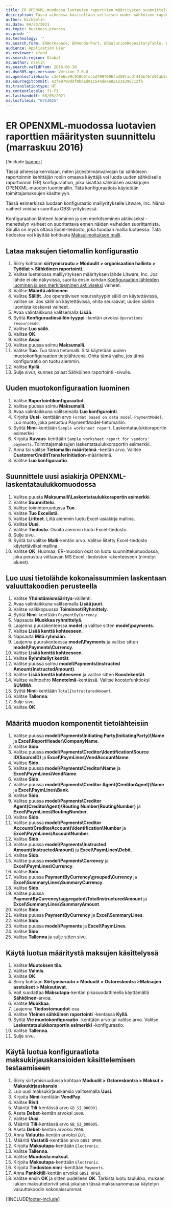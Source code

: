 ```yaml
---
title: ER OPENXML-muodossa luotavien raporttien määritysten suunnittelu (marraskuu 2016)
description: Tässä aiheessa käsitellään sellaisen uuden sähköisen raportoinnin määrityksen luontia, joka sisältää OPENXML-muotoisen sähköisten asiakirjojen luontimallin.
author: NickSelin
ms.date: 04/23/2021
ms.topic: business-process
ms.prod: ''
ms.technology: ''
ms.search.form: ERWorkspace, ERVendorPart, ERSolutionRepositoryTable, ERSolutionRepositoryCreateDropDialog, ERSolutionImport,  ERSolutionTable, ERSolutionCreateDropDialog, EROperationDesigner, ERDataSourceAddDropDialog, ERModelGroupByFunctionEditor, VendPaymMode, LedgerJournalTable, LedgerJournalTransVendPaym
audience: Application User
ms.reviewer: kfend
ms.search.region: Global
ms.author: nselin
ms.search.validFrom: 2016-06-30
ms.dyn365.ops.version: Version 7.0.0
ms.openlocfilehash: c3dfe6ce9c918b5fccbd7097096fa359facdf41bbf6fd0fab6c61153171484cd
ms.sourcegitcommit: 42fe9790ddf0bdad911544deaa82123a396712fb
ms.translationtype: HT
ms.contentlocale: fi-FI
ms.lasthandoff: 08/05/2021
ms.locfileid: "6753025"
---
```

# <a name="er-design-a-configuration-for-generating-reports-in-openxml-format-november-2016"></a>ER OPENXML-muodossa luotavien raporttien määritysten suunnittelu (marraskuu 2016)

[!include [banner](../../includes/banner.md)]

Tässä aiheessa kerrotaan, miten järjestelmänvalvojan tai sähköisen raportoinnin kehittäjän roolin omaava käyttäjä voi luoda uuden sähköiselle raportoinnin (ER) konfiguraation, joka sisältää sähköisen asiakirjojen OPENXML-muodon luontimallin. Tätä konfiguraatiota käytetään toimittajamaksujen käsittelyyn.

Tässä esimerkissä luodaan konfiguraatio malliyritykselle Litware, Inc. Nämä vaiheet voidaan suorittaa GBSI-yrityksessä.

Konfiguraation lähteen luominen ja sen merkitseminen aktiiviseksi -menettelyn vaiheet on suoritettava ennen näiden vaiheiden suorittamista. Sinulla on myös oltava Excel-tiedosto, joka tuodaan mallia luotaessa. Tätä tiedostoa voi käyttää kohdasta [Maksuilmoituksen malli](https://download.microsoft.com/download/3/f/0/3f0658b2-042c-43cf-a776-0f4c7f7cfe4e/SampleVendPaymWsReport.xlsx).


## <a name="upload-the-payments-data-model-configuration"></a>Lataa maksujen tietomallin konfiguraatio
1. Siirry kohtaan **siirtymisruutu > Moduulit > organisaation hallinto > Työtilat > Sähköinen raportointi**.
2. Valitse luettelossa malliyrityksen määrityksen lähde Litware, Inc. Jos lähde ei ole näkyvissä, suorita ensin kohdan [Konfiguraation lähteiden luominen ja sen merkitseminen aktiiviseksi](er-configuration-provider-mark-it-active-2016-11.md) vaiheet.
3. Valitse **Määritä aktiivinen**.
4. Valitse **Säilöt**. Jos operatiivisen resurssityypin säilö on käytettävissä, valitse se. Jos säilö on käytettävissä, ohita seuraavat, uuden säilön luomista koskevat vaiheet.  
5. Avaa valintaikkuna valitsemalla **Lisää**.
6. Syötä **Konfiguraatiosäilön tyyppi** -kentän arvoksi `Operations resourcesdd`.
7. Valitse **Luo säilö**.
8. Valitse **OK**.
9. Valitse **Avaa**.
10. Valitse puussa solmu **Maksumalli**.
11. Valitse **Tuo**. Tuo tämä tietomalli. Sitä käytetään uuden muotokonfiguraation tietolähteenä. Ohita tämä vaihe, jos tämä konfiguraatio on tuotu aiemmin.  
12. Valitse **Kyllä**.
13. Sulje sivut, kunnes palaat Sähköinen raportointi -sivulle.

## <a name="create-a-new-format-configuration"></a>Uuden muotokonfiguraation luominen
1. Valitse **Raportointikonfiguraatiot**.
2. Valitse puussa solmu **Maksumalli**.
3. Avaa valintaikkuna valitsemalla **Luo konfigurointi**.
4. Kirjoita **Uusi**- kenttään arvo `Format based on data model PaymentModel`. Luo muoto, joka perustuu PaymentModel-tietomalliin.
5. Syötä **Nimi**-kenttään `Sample worksheet report`. Laskentataulukkoraportin esimerkki  
6. Kirjoita **Kuvaus**-kenttään `Sample worksheet report for vendors' payments`. Toimittajamaksujen laskentataulukkoraportin esimerkki.  
7. Anna tai valitse **Tietomallin määritelmä** -kentän arvo. Valitse **CustomerCreditTransferInitiation**-määritelmä.  
8. Valitse **Luo konfiguraatio**.

## <a name="design-a-new-document-in-openxml-worksheet-format"></a>Suunnittele uusi asiakirja OPENXML-laskentataulukkomuodossa
1. Valitse puusta **Maksumalli\Laskentataulukkoraportin esimerkki**.
2. Valitse **Suunnittelu**.
3. Valitse toimintoruudussa **Tuo**.
4. Valitse **Tuo Excelistä**.
5. Valitse **Liitteet**. Liitä aiemmin luotu Excel-asiakirja mallina.  
6. Valitse **Uusi**.
7. Valitse **Tiedosto**. Osoita aiemmin luotu Excel-tiedosto.  
8. Sulje sivu.
9. Syötä tai valitse **Malli**-kentän arvo. Valitse liitetty Excel-tiedosto käytettäväksi mallina.  
10. Valitse **OK**. Huomaa, ER-muodon osat on luotu suunnittelumuodossa, joka perustuu viittaavan MS Excel -tiedoston rakenteeseen (nimetyt alueet).  

## <a name="create-a-new-data-source-to-calculate-totals-by-currency-codes"></a>Luo uusi tietolähde kokonaissummien laskentaan valuuttakoodien perusteella
1. Valitse **Yhdistämismääritys**-välilehti.
2. Avaa valintaikkuna valitsemalla **Lisää juuri**.
3. Valitse valikkopuussa **Toiminnot\Ryhmittely**.
4. Syötä **Nimi**-kenttään `PaymentByCurrency`.
5. Napsauta **Muokkaa ryhmittelyä**.
6. Laajenna puurakenteessa **model** ja valitse sitten **model\payments**.
7. Valitse **Lisää kenttä kohteeseen**.
8. Napsauta **Mitä ryhmään**.
9. Laajenna puurakenteessa **model\Payments** ja valitse sitten **model\Payments\Currency**.
10. Valitse **Lisää kenttä kohteeseen**.
11. Valitse **Ryhmitellyt kentät**.
12. Valitse puussa solmu **model\Payments\Instructed Amount(InstructedAmount)**.
13. Valitse **Lisää kenttä kohteeseen** ja valitse sitten **Koostekentät**.
14. Valitse vaihtoehto **Menetelmä**-kentässä. Valitse koostefunktioksi **SUMMA**.  
15. Syötä **Nimi**-kenttään `TotalInstructuredAmount`.
16. Valitse **Tallenna**.
17. Sulje sivu.
18. Valitse **OK**.

## <a name="map-format-components-to-data-sources"></a>Määritä muodon komponentit tietolähteisiin
1. Valitse puussa **model\Payments\Initiating Party(InitiatingParty)\Name** ja **Excel\ReportHeader\CompanyName**.
2. Valitse **Sido**.
3. Valitse puussa **model\Payments\Creditor\Identification\Source ID(SourceID)** ja **Excel\PaymLines\VendAccountName**.
4. Valitse **Sido**.
5. Valitse puussa **model\Payments\Creditor\Name** ja **Excel\PaymLines\VendName**.
6. Valitse **Sido**.
7. Valitse puussa **model\Payments\Creditor Agent(CreditorAgent)\Name** ja **Excel\PaymLines\Bank**.
8. Valitse **Sido**.
9. Valitse puussa **model\Payments\Creditor Agent(CreditorAgent)\Routing Number(RoutingNumber)** ja **Excel\PaymLines\RoutingNumber**.
10. Valitse **Sido**.
11. Valitse puussa **model\Payments\Creditor Account(CreditorAccount)\Identification\Number** ja **Excel\PaymLines\AccountNumber**.
12. Valitse **Sido**.
13. Valitse puussa **model\Payments\Instructed Amount(InstructedAmount)** ja **Excel\PaymLines\Debit**.
14. Valitse **Sido**.
15. Valitse puussa **model\Payments\Currency** ja **Excel\PaymLines\Currency**.
16. Valitse **Sido**.
17. Valitse puussa **PaymentByCurrency\grouped\Currency** ja **Excel\SummaryLines\SummaryCurrency**.
18. Valitse **Sido**.
19. Valitse puussa **PaymentByCurrency\aggregated\TotalInstructuredAmount** ja **Excel\SummaryLines\SummaryAmount**.
20. Valitse **Sido**.
21. Valitse puussa **PaymentByCurrency** ja **Excel\SummaryLines**.
22. Valitse **Sido**.
23. Valitse puussa **model\Payments** ja **Excel\PaymLines**.
24. Valitse **Sido**.
25. Valitse **Tallenna** ja sulje sitten sivu.

## <a name="use-the-created-configuration-for-payments-processing"></a>Käytä luotua määritystä maksujen käsittelyssä
1. Valitse **Muutoksen tila**.
2. Valitse **Valmis**.
3. Valitse **OK**.
4. Siirry kohtaan **Siirtymisruutu > Moduulit > Ostoreskontra >Maksujen asetukset > Maksutavat**.
5. Voit suodattaa **Maksutapa**-kentän pikasuodattimella käyttämällä **Sähköinen**-arvoa.
6. Valitse **Muokkaa**.
7. Laajenna **Tiedostomuodot**-osa.
8. Valitse **Yleinen sähköinen raportointi** -kentässä **Kyllä**.
9. Syötä **Vie muotokonfiguraatio** -kenttään arvo tai valitse arvo. Valitse **Laskentataulukkoraportin esimerkki** -konfiguraatio.  
10. Valitse **Tallenna**.
11. Sulje sivu.

## <a name="use-the-created-configuration-for-testing-of-payment-journals-processing"></a>Käytä luotua konfiguraatiota maksukirjauskansioiden käsittelemisen testaamiseen
1. Siirry siirtymisruudussa kohtaan **Moduulit > Ostoreskontra > Maksut > Maksukirjauskansio**.
2. Luo uusi maksukirjauskansio valitsemalla **Uusi**.
3. Kirjoita **Nimi**-kenttään **VendPay**.
4. Valitse **Rivit**.
5. Määritä **Tili**-kentässä arvo `GB_SI_000001`.
6. Aseta **Debet**-kentän arvoksi `1000`.
7. Valitse **Uusi**.
8. Määritä **Tili**-kentässä arvo `GB_SI_000005`.
9. Aseta **Debet**-kentän arvoksi `2000`.
10. Anna **Valuutta**-kentän arvoksi `EUR`.
11. Määritä **Vastatili**-kenttään arvo `GBSI OPER`.
12. Kirjoita **Maksutapa**-kenttään `Electronic`.
13. Valitse **Tallenna**.
14. Valitse **Muodosta maksut**.
15. Kirjoita **Maksutapa**-kenttään `Electronic`.
16. Kirjoita **Tiedoston nimi** -kenttään `Payments`.
17. Anna **Pankkitili**-kentän arvoksi `GBSI OPER`.
18. Valitse ensin **OK** ja sitten uudelleen **OK**. Tarkista luotu taulukko, mukaan lukien maksutietorivit sekä jokaisen tässä maksusanomassa käytetyn valuuttakoodin kokonaissummat.  



[!INCLUDE[footer-include](../../../../includes/footer-banner.md)]
